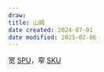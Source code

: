 ```yaml
---
draw:
title: 山姆
date created: 2024-07-01
date modified: 2025-02-06
---
```


宽 [SPU](SPU)，窄 [SKU](SKU)
